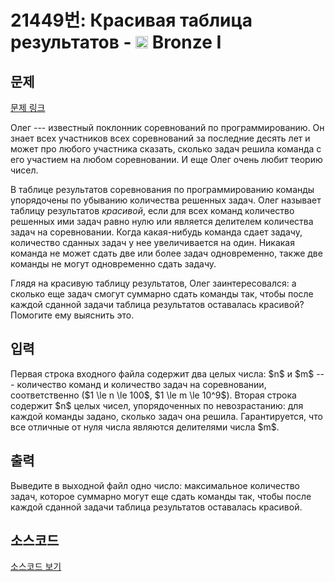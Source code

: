 # 21449번: Красивая таблица результатов - <img src="https://static.solved.ac/tier_small/5.svg" style="height:20px" /> Bronze I

<!-- performance -->

<!-- 문제 제출 후 깃허브에 푸시를 했을 때 제출한 코드의 성능이 입력될 공간입니다.-->

<!-- end -->

## 문제

[문제 링크](https://boj.kr/21449)


<p>Олег --- известный поклонник соревнований по программированию. Он знает всех участников всех соревнований за последние десять лет и может про любого участника сказать, сколько задач решила команда с его участием на любом соревновании. И еще Олег очень любит теорию чисел.</p>

<p>В таблице результатов соревнования по программированию команды упорядочены по убыванию количества решенных задач. Олег называет таблицу результатов <em>красивой</em>, если для всех команд количество решенных ими задач равно нулю или является делителем количества задач на соревновании. Когда какая-нибудь команда сдает задачу, количество сданных задач у нее увеличивается на один. Никакая команда не может сдать две или более задач одновременно, также две команды не могут одновременно сдать задачу.</p>

<p>Глядя на красивую таблицу результатов, Олег заинтересовался: а сколько еще задач смогут суммарно сдать команды так, чтобы после каждой сданной задачи таблица результатов оставалась красивой? Помогите ему выяснить это.</p>



## 입력


<p>Первая строка входного файла содержит два целых числа: $n$ и $m$ --- количество команд и количество задач на соревновании, соответственно ($1 \le n \le 100$, $1 \le m \le 10^9$). Вторая строка содержит $n$ целых чисел, упорядоченных по невозрастанию: для каждой команды задано, сколько задач она решила. Гарантируется, что все отличные от нуля числа являются делителями числа $m$.</p>



## 출력


<p>Выведите в выходной файл одно число: максимальное количество задач, которое суммарно могут еще сдать команды так, чтобы после каждой сданной задачи таблица результатов оставалась красивой.</p>



## 소스코드

[소스코드 보기](Красивая%20таблица%20результатов.cpp)